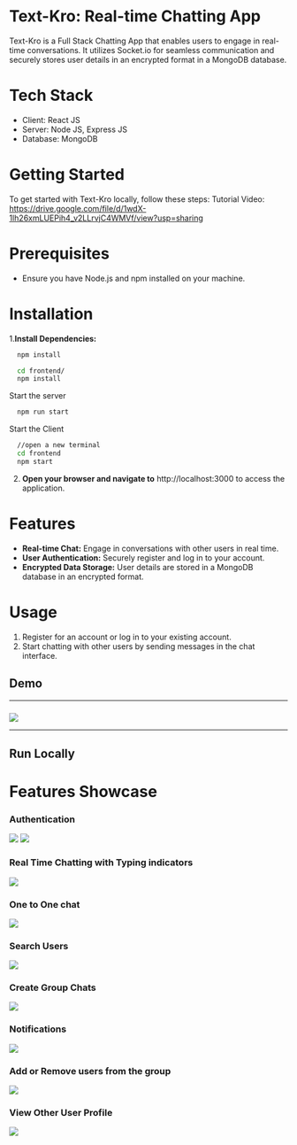 
# Text-Kro: Real-time Chatting App

Text-Kro is a Full Stack Chatting App that enables users to engage in real-time conversations. It utilizes Socket.io for seamless communication and securely stores user details in an encrypted format in a MongoDB database.

# Tech Stack

- Client: React JS
- Server: Node JS, Express JS
- Database: MongoDB

# Getting Started

To get started with Text-Kro locally, follow these steps:
Tutorial Video: https://drive.google.com/file/d/1wdX-1lh26xmLUEPih4_v2LLrvjC4WMVf/view?usp=sharing 

# Prerequisites
- Ensure you have Node.js and npm installed on your machine.

# Installation

1.**Install Dependencies:**

```bash
  npm install
```

```bash
  cd frontend/
  npm install
```

Start the server

```bash
  npm run start
```
Start the Client

```bash
  //open a new terminal
  cd frontend
  npm start
```


2. **Open your browser and navigate to**
http://localhost:3000 to access the application.

# Features
- **Real-time Chat:** Engage in conversations with other users in real time.
- **User Authentication:** Securely register and log in to your account.
- **Encrypted Data Storage:** User details are stored in a MongoDB database in an encrypted format.

# Usage
1. Register for an account or log in to your existing account.
2. Start chatting with other users by sending messages in the chat interface.
  
## Demo

<hr/>

<h3 align="center"> </h3>

![](./Images/group+notif.png)

<hr/>

## Run Locally

  
# Features Showcase

### Authentication
![](https://github.com/piyush-eon/mern-chat-app/blob/master/screenshots/login.PNG)
![](https://github.com/piyush-eon/mern-chat-app/blob/master/screenshots/signup.PNG)
### Real Time Chatting with Typing indicators
![](https://github.com/piyush-eon/mern-chat-app/blob/master/screenshots/real-time.PNG)
### One to One chat
![](https://github.com/piyush-eon/mern-chat-app/blob/master/screenshots/mainscreen.PNG)
### Search Users
![](https://github.com/piyush-eon/mern-chat-app/blob/master/screenshots/search.PNG)
### Create Group Chats
![](https://github.com/piyush-eon/mern-chat-app/blob/master/screenshots/new%20grp.PNG)
### Notifications 
![](https://github.com/piyush-eon/mern-chat-app/blob/master/screenshots/group%20%2B%20notif.PNG)
### Add or Remove users from the group
![](https://github.com/piyush-eon/mern-chat-app/blob/master/screenshots/add%20rem.PNG)
### View Other User Profile
![](https://github.com/piyush-eon/mern-chat-app/blob/master/screenshots/profile.PNG)


  
